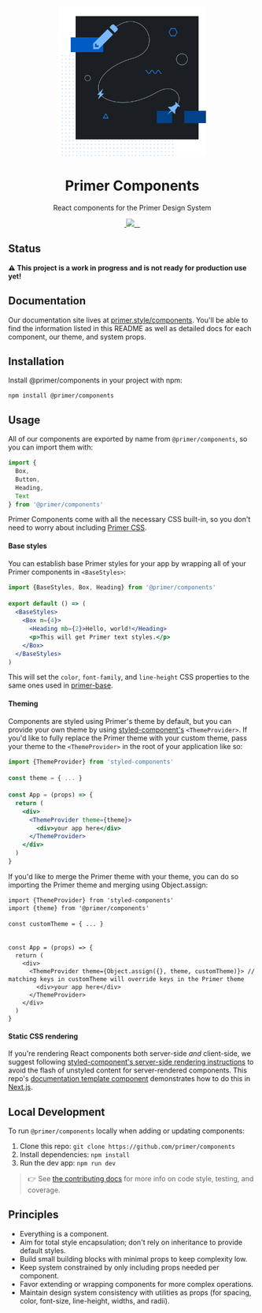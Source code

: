 <p align="center">
  <img width="300px" src="/static/assets/readme-components.png">
</p>

<h1 align="center">Primer Components</h1>

<p align="center">React components for the Primer Design System</p>

<p align="center">
  <a aria-label="npm package" href="https://www.npmjs.com/package/@primer/components">
    <img alt="" src="https://img.shields.io/npm/v/@primer/components.svg">
  </a>
  <a aria-label="contributors graph" href="https://github.com/primer/components/graphs/contributors">
    <img src="https://img.shields.io/github/contributors/primer/components.svg">
  </a>
  <a aria-label="last commit" href="https://github.com/primer/components/commits/master">
    <img alt="" src=
  "https://img.shields.io/github/last-commit/primer/components.svg">
  </a>
  <a aria-label="join us in spectrum" href="https://spectrum.chat/?t=492cd17e-6e41-4e66-9160-2297e245b596">
    <img alt="" src="https://withspectrum.github.io/badge/badge.svg">
  </a>
  <a aria-label="license" href="https://github.com/primer/components/blob/master/LICENSE">
    <img src="https://img.shields.io/github/license/primer/components.svg" alt="">
  </a>
</p>


## Status

**⚠️ This project is a work in progress and is not ready for production use yet!**

## Documentation

Our documentation site lives at [primer.style/components](https://primer.style/components). You'll be able to find the information listed in this README as well as detailed docs for each component, our theme, and system props.

## Installation

Install @primer/components in your project with npm:

```
npm install @primer/components
```

## Usage

All of our components are exported by name from `@primer/components`, so you can import them with:

```js
import {
  Box,
  Button,
  Heading,
  Text
} from '@primer/components'
```

Primer Components come with all the necessary CSS built-in, so you don't need to worry about including [Primer CSS].

#### Base styles

You can establish base Primer styles for your app by wrapping all of your Primer components in `<BaseStyles>`:

```jsx
import {BaseStyles, Box, Heading} from '@primer/components'

export default () => (
  <BaseStyles>
    <Box m={4}>
      <Heading mb={2}>Hello, world!</Heading>
      <p>This will get Primer text styles.</p>
    </Box>
  </BaseStyles>
)
```

This will set the `color`, `font-family`, and `line-height` CSS properties to the same ones used in [primer-base](https://github.com/primer/primer/blob/master/modules/primer-base/lib/base.scss#L15).

#### Theming

Components are styled using Primer's theme by default, but you can provide your own theme by using [styled-component's][styled-components] `<ThemeProvider>`. If you'd like to fully replace the Primer theme with your custom theme, pass your theme to the `<ThemeProvider>` in the root of your application like so:

```jsx
import {ThemeProvider} from 'styled-components'

const theme = { ... }

const App = (props) => {
  return (
    <div>
      <ThemeProvider theme={theme}>
        <div>your app here</div>
      </ThemeProvider>
    </div>
  )
}

```

If you'd like to merge the Primer theme with your theme, you can do so importing the Primer theme and merging using Object.assign:

```
import {ThemeProvider} from 'styled-components'
import {theme} from '@primer/components'

const customTheme = { ... }


const App = (props) => {
  return (
    <div>
      <ThemeProvider theme={Object.assign({}, theme, customTheme)}> // matching keys in customTheme will override keys in the Primer theme
        <div>your app here</div>
      </ThemeProvider>
    </div>
  )
}
```

#### Static CSS rendering

If you're rendering React components both server-side _and_ client-side, we suggest following [styled-component's server-side rendering instructions](https://www.styled-components.com/docs/advanced#server-side-rendering) to avoid the flash of unstyled content for server-rendered components. This repo's [documentation template component](https://github.com/primer/components/blob/master/pages/_document.js) demonstrates how to do this in [Next.js].

## Local Development

To run `@primer/components` locally when adding or updating components:

1. Clone this repo: `git clone https://github.com/primer/components`
1. Install dependencies: `npm install`
1. Run the dev app: `npm run dev`

> 👉 See [the contributing docs](contributing.md) for more info on code style, testing, and coverage.


## Principles

- Everything is a component.
- Aim for total style encapsulation; don't rely on inheritance to provide default styles.
- Build small building blocks with minimal props to keep complexity low.
- Keep system constrained by only including props needed per component.
- Favor extending or wrapping components for more complex operations.
- Maintain design system consistency with utilities as props (for spacing, color, font-size, line-height, widths, and radii).


[styled-components]: https://www.styled-components.com/docs
[Primer CSS]: https://github.com/primer/primer
[flash of unstyled content]: https://en.wikipedia.org/wiki/Flash_of_unstyled_content
[Next.js]: https://github.com/zeit/next.js
